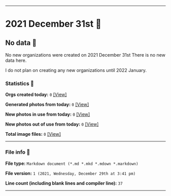 
***

# 2021 December 31st 📅

## No data 🚫

No new organizations were created on 2021 December 31st There is no new data here.

I do not plan on creating any new organizations until 2022 January.

<!-- I will (hopefully) be creating new organizations at some point later this month. At the moment, I have become overloaded, and need to take a break. The list keeps growing faster than I can catch up on it, and it would have taken 3+ more consecutive days of work, which I can't do right now. !-->

### Statistics 📝

**Orgs created today:** `0` [[View]](/NewOrgs/2021/12_December/README.md#december-31st-2021)

**Generated photos from today:** `0` [[View]](/OrganizationGraphics/ByDate/2021/12_December/31/Generated/)

**New photos in use from today:** `0` [[View]](/OrganizationGraphics/ByDate/2021/12_December/31/Used/)

**New photos out of use from today:** `0` [[View]](/OrganizationGraphics/ByDate/2021/12_December/31/Unused/)

**Total image files:** `0` [[View]](/OrganizationGraphics/ByDate/2021/12_December/31/)

***

### File info 📜

**File type:** `Markdown document (*.md *.mkd *.mdown *.markdown)`

**File version:** `1 (2021, Wednesday, December 29th at 3:41 pm)`

**Line count (including blank lines and compiler line):** `37`

***
